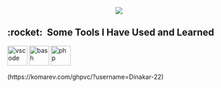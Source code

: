 <p align="center">
  <img src="https://capsule-render.vercel.app/api?text=Hey Everyone!:joystick:&animation=fadeIn&type=waving&color=gradient&height=100"/>
</p>

<h2> :rocket: &nbsp;Some Tools I Have Used and Learned</h2>
<p align="left">
<img src="https://cdn.jsdelivr.net/gh/devicons/devicon/icons/vscode/vscode-original.svg" alt="vscode" width="45" height="45"/>
<img src="https://cdn.jsdelivr.net/gh/devicons/devicon/icons/bash/bash-original.svg" alt="bash" width="45" height="45"/>
<img src="https://cdn.jsdelivr.net/gh/devicons/devicon/icons/php/php-original.svg" alt="php" width="45" height="45"/>
</p>
(https://komarev.com/ghpvc/?username=Dinakar-22)
